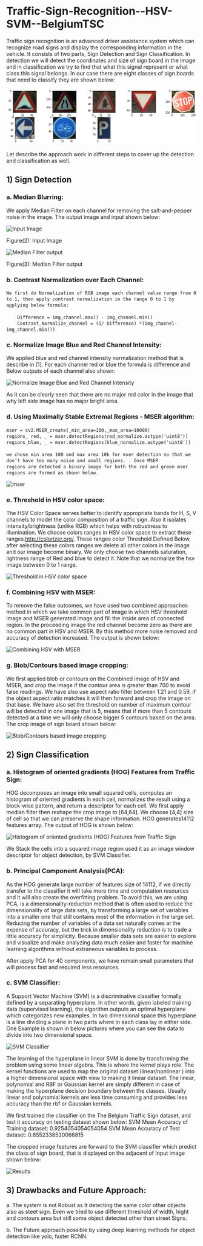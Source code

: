 # Traffic-Sign-Recognition--HSV-SVM--BelgiumTSC
Traffic sign recognition is an advanced driver assistance system which can recognize road signs and display the corresponding information in the vehicle. It consists of two parts, Sign Detection and Sign Classification. In detection we will detect the coordinates and size of sign board in the image and in classification we try to find that what this signal represent or what class this signal belongs. In our case there are eight classes of sign boards that need to classify they are shown below:

![Classes](Report_Images/1.png)


Let describe the approach work in different steps to cover up the detection and classification as well.

## 1)	Sign Detection

### a. Median Blurring:

We apply Median Filter on each channel for removing the salt-and-pepper noise in the image. The output image and input shown below:

![Input Image](2.jpg)

Figure(2): Input Image

![Median Filter output](3.png)

Figure(3): Median Filter output

### b.	Contrast Normalization over Each Channel:
    We first do Normalization of RGB image each channel value range from 0 to 1, then apply contrast normalization in the range 0 to 1 by 
    applying below formula:

        Difference = img_channel.max() - img_channel.min()
        Contrast_Normalize_channel = (1/ Difference) *(img_channel- img_channel.min())

### c.	Normalize Image Blue and Red Channel Intensity:

We applied blue and red channel intensity normalization method that is describe in [1]. For each channel red or blue the formula is difference and Below outputs of each channel also shown:

![Normalize Image Blue and Red Channel Intensity](4.JPG)
 			 
As it can be clearly seen that there are no major red color in the image that why left side image has no major bright area.


### d.	Using Maximally Stable Extremal Regions - MSER algorithm:

    mser = cv2.MSER_create(_min_area=100,_max_area=10000)
    regions_ red, _ = mser.detectRegions(red_normalize.astype('uint8'))
    regions_blue, _ = mser.detectRegions(blue_normalize.astype('uint8'))

    we chose min area 100 and max area 10k for mser detection so that we don’t have too many noise and small regions. . Once MSER 
    regions are detected a binary image for both the red and green mser regions are formed as shown below.


![mser](5.JPG)

### e.	Threshold in HSV color space:

The HSV Color Space serves better to identify appropriate bands for H, S, V channels to model the color composition of a traffic sign. Also it isolates intensity/brightness (unlike RGB) which helps with robustness to illumination. We choose colors ranges in HSV color space to extract these ranges.http://colorizer.org/. These ranges color Threshold Defined Below, after selecting these colors ranges we delete all other colors in the image and our image become binary. We only choose two channels saturation, lightness range of Red and blue to detect it. Note that we normalize the hsv image between 0 to 1 range.

![Threshold in HSV color space](6.JPG)

### f.	Combining HSV with MSER:

To remove the false outcomes, we have used two combined approaches method in which we take common part of image in which HSV threshold image and MSER generated image and fill the inside area of connected region. In the proceeding image the red channel become zero as there are no common part in HSV and MSER. By this method more noise removed and accuracy of detection increased. The output is shown below:

![Combining HSV with MSER](7.jpg)

### g.	Blob/Contours based image cropping:

We first applied blob or contours on the Combined image of HSV and MSER, and crop the image if the contour area is greater than 700 to avoid false readings. We have also use aspect ratio filter between 1.21 and 0.59, if the object aspect ratio matches it will then forward and crop the image on that base. We have also set the threshold on number of maximum contour will be detected in one image that is 5, means that if more than 5 contours detected at a time we will only choose bigger 5 contours based on the area. The crop image of sign board shown below:

![Blob/Contours based image cropping](8.png)




## 2)	Sign Classification

### a.	Histogram of oriented gradients (HOG) Features from Traffic Sign:

HOG decomposes an image into small squared cells, computes an histogram of oriented gradients in each cell, normalizes the result using a block-wise pattern, and return a descriptor for each cell. We first apply median filter then reshape the crop image to [64,64]. We choose [4,4] size of cell so that we can preserve the shape information. HOG generates14112 features array. The output of HOG is shown below:

![Histogram of oriented gradients (HOG) Features from Traffic Sign](9.png)

We Stack the cells into a squared image region used it as an image window descriptor for object detection, by SVM Classifier.


### b.	Principal Component Analysis(PCA):

As the HOG generate large number of features size of 14112, if we directly transfer to the classifier it will take more time and computation resources and it will also create the overfitting problem. To avoid this, we are using PCA, is a dimensionality-reduction method that is often used to reduce the dimensionality of large data sets, by transforming a large set of variables into a smaller one that still contains most of the information in the large set. Reducing the number of variables of a data set naturally comes at the expense of accuracy, but the trick in dimensionality reduction is to trade a little accuracy for simplicity. Because smaller data sets are easier to explore and visualize and make analyzing data much easier and faster for machine learning algorithms without extraneous variables to process.

After apply PCA for 40 components, we have remain small parameters that will process fast and required less resources.


### c.	SVM Classifier:

A Support Vector Machine (SVM) is a discriminative classifier formally defined by a separating hyperplane. In other words, given labeled training data (supervised learning), the algorithm outputs an optimal hyperplane which categorizes new examples. In two dimensional space this hyperplane is a line dividing a plane in two parts where in each class lay in either side.
One Example is shown in below pictures where you can see the data to divide into two dimensional space.

![SVM Classifier](10.png)


The learning of the hyperplane in linear SVM is done by transforming the problem using some linear algebra. This is where the kernel plays role. The kernel functions are used to map the original dataset (linear/nonlinear ) into a higher dimensional space with view to making it linear dataset. The linear, polynomial and RBF or Gaussian kernel are simply different in case of making the hyperplane decision boundary between the classes. Usually linear and polynomial kernels are less time consuming and provides less accuracy than the rbf or Gaussian kernels.


We first trained the classifier on the The Belgium Traffic Sign dataset, and test it accuracy on testing dataset shown below:
SVM Mean Accuracy of Training dataset:  0.9254054054054054
SVM Mean Accuracy of Test dataset:  0.8552338530066815

The cropped image features are forward to the SVM classifier which predict the class of sign board, that is displayed on the adjacent of Input image shown below:

![Results](11.png)

## 3)	Drawbacks and Future Approach:

  a.	The system is not Robust as It detecting the same color other objects also as steet sign. Even we tried to use different threshold of width, hight and contours area but still some object detected other than street Signs.

  b.	The Future approach possible by using deep learning methods for object detection like yolo, faster RCNN.
